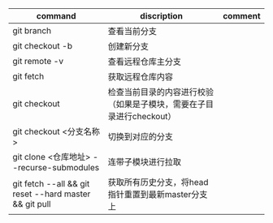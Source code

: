 | command | discription | comment|
|------|----------|---------|
| git branch | 查看当前分支
| git checkout -b <branch-name> |创建新分支|
| git remote -v | 查看远程仓库主分支| 
| git fetch | 获取远程仓库内容|
| git checkout | 检查当前目录的内容进行校验（如果是子模块，需要在子目录进行checkout）|
| git checkout <分支名称> | 切换到对应的分支| 
| git clone <仓库地址> --recurse-submodules | 连带子模块进行拉取|
| git fetch --all && git reset --hard master && git pull | 获取所有历史分支，将head指针重置到最新master分支上|

	
